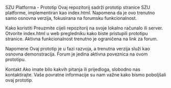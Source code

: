 SZU Platforma - Prototip
Ovaj repozitorij sadrži prototip stranice SZU platforme, implementiran kao index.html. Napomena da je ovo trenutno samo osnovna verzija, fokusirana na forumsku funkcionalnost.

Kako koristiti
Preuzmite cijeli repozitorij na svoje lokalno računalo ili server.
Otvorite index.html u web pregledniku kako biste pristupili prototipu stranice.
Aktivna funkcionalnost trenutno je ograničena na link za forum.

Napomene
Ovaj prototip je u fazi razvoja, a trenutna verzija služi kao osnovna demonstracija.
Forum je jedina aktivna poveznica na ovom prototipu.

Kontakt
Ako imate bilo kakvih pitanja ili prijedloga, slobodno nas kontaktirajte. Vaše povratne informacije su nam važne kako bismo poboljšali ovaj prototip.





